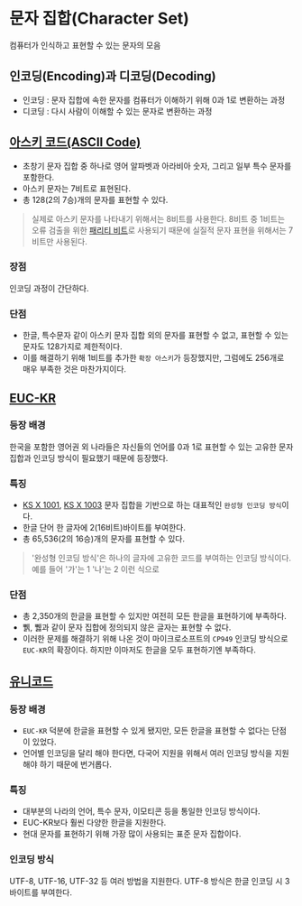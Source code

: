 # 문자 집합(Character Set)

컴퓨터가 인식하고 표현할 수 있는 문자의 모음

## 인코딩(Encoding)과 디코딩(Decoding)

- 인코딩 : 문자 집합에 속한 문자를 컴퓨터가 이해하기 위해 0과 1로 변환하는 과정
- 디코딩 : 다시 사람이 이해할 수 있는 문자로 변환하는 과정

## [아스키 코드(ASCII Code)](https://ko.wikipedia.org/wiki/ASCII)

- 초창기 문자 집합 중 하나로 영어 알파벳과 아라비아 숫자, 그리고 일부 특수 문자를 포함한다.
- 아스키 문자는 7비트로 표현된다.
- 총 128(2의 7승)개의 문자를 표현할 수 있다.

> 실제로 아스키 문자를 나타내기 위해서는 8비트를 사용한다. 8비트 중 1비트는 오류 검출을 위한 [패리티 비트](https://ko.wikipedia.org/wiki/%ED%8C%A8%EB%A6%AC%ED%8B%B0_%EB%B9%84%ED%8A%B8)로 사용되기 때문에 실질적 문자 표현을 위해서는 7비트만 사용된다.

### 장점

인코딩 과정이 간단하다.

### 단점

- 한글, 특수문자 같이 아스키 문자 집합 외의 문자를 표현할 수 없고, 표현할 수 있는 문자도 128가지로 제한적이다.
- 이를 해결하기 위해 1비트를 추가한 `확장 아스키`가 등장했지만, 그럼에도 256개로 매우 부족한 것은 마찬가지이다.

## [EUC-KR](https://ko.wikipedia.org/wiki/EUC-KR)

### 등장 배경

한국을 포함한 영어권 외 나라들은 자신들의 언어를 0과 1로 표현할 수 있는 고유한 문자 집합과 인코딩 방식이 필요했기 때문에 등장했다.

### 특징

- [KS X 1001](https://en.wikipedia.org/wiki/KS_X_1001), [KS X 1003](https://ko.wikipedia.org/wiki/KS_X_1003) 문자 집합을 기반으로
하는 대표적인 `완성형 인코딩 방식`이다.
- 한글 단어 한 글자에 2(16비트)바이트를 부여한다.
- 총 65,536(2의 16승)개의 문자를 표현할 수 있다.

> '완성형 인코딩 방식'은 하나의 글자에 고유한 코드를 부여하는 인코딩 방식이다. 예를 들어 '가'는 1 '나'는 2 이런 식으로

### 단점

- 총 2,350개의 한글을 표현할 수 있지만 여전히 모든 한글을 표현하기에 부족하다.
- 쀍, 쀓과 같이 문자 집합에 정의되지 않은 글자는 표현할 수 없다.
- 이러한 문제를 해결하기 위해 나온 것이 마이크로소프트의 `CP949` 인코딩 방식으로 `EUC-KR`의 확장이다. 하지만 이마저도 한글을 모두 표현하기엔 부족하다.

## [유니코드](https://ko.wikipedia.org/wiki/%EC%9C%A0%EB%8B%88%EC%BD%94%EB%93%9C)

### 등장 배경

- `EUC-KR` 덕분에 한글을 표현할 수 있게 됐지만, 모든 한글을 표현할 수 없다는 단점이 있었다.
- 언어별 인코딩을 달리 해야 한다면, 다국어 지원을 위해서 여러 인코딩 방식을 지원해야 하기 때문에 번거롭다.

### 특징

- 대부분의 나라의 언어, 특수 문자, 이모티콘 등을 통일한 인코딩 방식이다.
- EUC-KR보다 훨씬 다양한 한글을 지원한다.
- 현대 문자를 표현하기 위해 가장 많이 사용되는 표준 문자 집합이다.

### 인코딩 방식
UTF-8, UTF-16, UTF-32 등 여러 방법을 지원한다. UTF-8 방식은 한글 인코딩 시 3바이트를 부여한다.